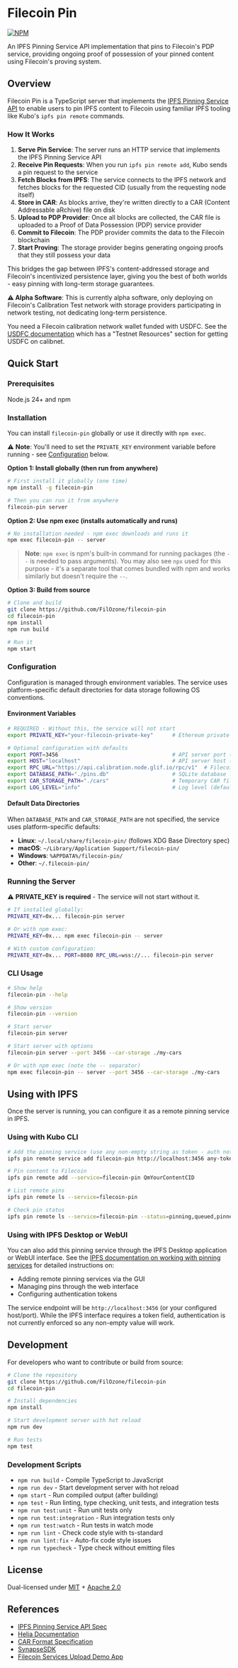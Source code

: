 # Filecoin Pin

[![NPM](https://nodei.co/npm/filecoin-pin.svg?style=flat&data=n,v)](https://nodei.co/npm/filecoin-pin/)

An IPFS Pinning Service API implementation that pins to Filecoin's PDP service, providing ongoing proof of possession of your pinned content using Filecoin's proving system.

## Overview

Filecoin Pin is a TypeScript server that implements the [IPFS Pinning Service API](https://ipfs.github.io/pinning-services-api-spec/) to enable users to pin IPFS content to Filecoin using familiar IPFS tooling like Kubo's `ipfs pin remote` commands.

### How It Works

1. **Serve Pin Service**: The server runs an HTTP service that implements the IPFS Pinning Service API
2. **Receive Pin Requests**: When you run `ipfs pin remote add`, Kubo sends a pin request to the service
3. **Fetch Blocks from IPFS**: The service connects to the IPFS network and fetches blocks for the requested CID (usually from the requesting node itself)
4. **Store in CAR**: As blocks arrive, they're written directly to a CAR (Content Addressable aRchive) file on disk
5. **Upload to PDP Provider**: Once all blocks are collected, the CAR file is uploaded to a Proof of Data Possession (PDP) service provider
6. **Commit to Filecoin**: The PDP provider commits the data to the Filecoin blockchain
7. **Start Proving**: The storage provider begins generating ongoing proofs that they still possess your data

This bridges the gap between IPFS's content-addressed storage and Filecoin's incentivized persistence layer, giving you the best of both worlds - easy pinning with long-term storage guarantees.

**⚠️ Alpha Software**: This is currently alpha software, only deploying on Filecoin's Calibration Test network with storage providers participating in network testing, not dedicating long-term persistence.

You need a Filecoin calibration network wallet funded with USDFC. See the [USDFC documentation](https://docs.secured.finance/usdfc-stablecoin/getting-started) which has a "Testnet Resources" section for getting USDFC on calibnet.

## Quick Start

### Prerequisites

Node.js 24+ and npm

### Installation

You can install `filecoin-pin` globally or use it directly with `npm exec`.

⚠️ **Note**: You'll need to set the `PRIVATE_KEY` environment variable before running - see [Configuration](#configuration) below.

**Option 1: Install globally (then run from anywhere)**
```bash
# First install it globally (one time)
npm install -g filecoin-pin

# Then you can run it from anywhere
filecoin-pin server
```

**Option 2: Use npm exec (installs automatically and runs)**
```bash
# No installation needed - npm exec downloads and runs it
npm exec filecoin-pin -- server
```

> **Note**: `npm exec` is npm's built-in command for running packages (the `--` is needed to pass arguments). You may also see `npx` used for this purpose - it's a separate tool that comes bundled with npm and works similarly but doesn't require the `--`.

**Option 3: Build from source**
```bash
# Clone and build
git clone https://github.com/FilOzone/filecoin-pin
cd filecoin-pin
npm install
npm run build

# Run it
npm start
```

### Configuration

Configuration is managed through environment variables. The service uses platform-specific default directories for data storage following OS conventions.

#### Environment Variables

```bash
# REQUIRED - Without this, the service will not start
export PRIVATE_KEY="your-filecoin-private-key"      # Ethereum private key (must be funded with USDFC on calibration network)

# Optional configuration with defaults
export PORT=3456                                    # API server port (default: 3456)
export HOST="localhost"                             # API server host (default: localhost)
export RPC_URL="https://api.calibration.node.glif.io/rpc/v1"  # Filecoin RPC endpoint
export DATABASE_PATH="./pins.db"                    # SQLite database location (default: see below)
export CAR_STORAGE_PATH="./cars"                    # Temporary CAR file directory (default: see below)
export LOG_LEVEL="info"                             # Log level (default: info)
```

#### Default Data Directories

When `DATABASE_PATH` and `CAR_STORAGE_PATH` are not specified, the service uses platform-specific defaults:

- **Linux**: `~/.local/share/filecoin-pin/` (follows XDG Base Directory spec)
- **macOS**: `~/Library/Application Support/filecoin-pin/`
- **Windows**: `%APPDATA%/filecoin-pin/`
- **Other**: `~/.filecoin-pin/`

### Running the Server

⚠️ **PRIVATE_KEY is required** - The service will not start without it.

```bash
# If installed globally:
PRIVATE_KEY=0x... filecoin-pin server

# Or with npm exec:
PRIVATE_KEY=0x... npm exec filecoin-pin -- server

# With custom configuration:
PRIVATE_KEY=0x... PORT=8080 RPC_URL=wss://... filecoin-pin server
```

### CLI Usage

```bash
# Show help
filecoin-pin --help

# Show version
filecoin-pin --version

# Start server
filecoin-pin server

# Start server with options
filecoin-pin server --port 3456 --car-storage ./my-cars

# Or with npm exec (note the -- separator)
npm exec filecoin-pin -- server --port 3456 --car-storage ./my-cars
```

## Using with IPFS

Once the server is running, you can configure it as a remote pinning service in IPFS.

### Using with Kubo CLI

```bash
# Add the pinning service (use any non-empty string as token - auth not currently enforced)
ipfs pin remote service add filecoin-pin http://localhost:3456 any-token

# Pin content to Filecoin
ipfs pin remote add --service=filecoin-pin QmYourContentCID

# List remote pins
ipfs pin remote ls --service=filecoin-pin

# Check pin status
ipfs pin remote ls --service=filecoin-pin --status=pinning,queued,pinned
```

### Using with IPFS Desktop or WebUI

You can also add this pinning service through the IPFS Desktop application or WebUI interface. See the [IPFS documentation on working with pinning services](https://docs.ipfs.tech/how-to/work-with-pinning-services/#use-a-third-party-pinning-service) for detailed instructions on:

- Adding remote pinning services via the GUI
- Managing pins through the web interface
- Configuring authentication tokens

The service endpoint will be `http://localhost:3456` (or your configured host/port). While the IPFS interface requires a token field, authentication is not currently enforced so any non-empty value will work.

## Development

For developers who want to contribute or build from source:

```bash
# Clone the repository
git clone https://github.com/FilOzone/filecoin-pin
cd filecoin-pin

# Install dependencies
npm install

# Start development server with hot reload
npm run dev

# Run tests
npm test
```

### Development Scripts

- `npm run build` - Compile TypeScript to JavaScript
- `npm run dev` - Start development server with hot reload
- `npm start` - Run compiled output (after building)
- `npm test` - Run linting, type checking, unit tests, and integration tests
- `npm run test:unit` - Run unit tests only
- `npm run test:integration` - Run integration tests only
- `npm run test:watch` - Run tests in watch mode
- `npm run lint` - Check code style with ts-standard
- `npm run lint:fix` - Auto-fix code style issues
- `npm run typecheck` - Type check without emitting files

## License

Dual-licensed under [MIT](https://opensource.org/licenses/MIT) + [Apache 2.0](https://www.apache.org/licenses/LICENSE-2.0)

## References

- [IPFS Pinning Service API Spec](https://ipfs.github.io/pinning-services-api-spec/)
- [Helia Documentation](https://helia.io/)
- [CAR Format Specification](https://ipld.io/specs/transport/car/)
- [SynapseSDK](https://github.com/FilOzone/synapse-sdk)
- [Filecoin Services Upload Demo App](https://fs-upload-dapp.netlify.app/)
